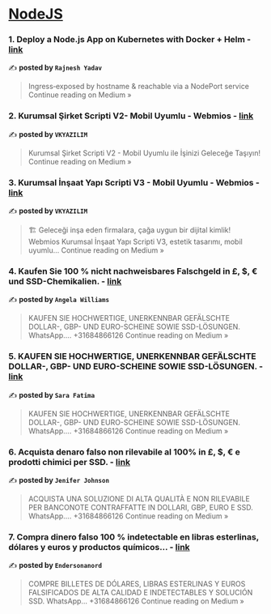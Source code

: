 
<h1><a href=https://medium.com/tag/nodejs/recommended target="_blank" rel="noopener noreferrer">NodeJS</a></h1>
<h3>1.  Deploy a Node.js App on Kubernetes with Docker + Helm - <a href="https://medium.com/@rajnesh-yadav/deploy-a-node-js-app-on-kubernetes-with-docker-helm-8265d6524ce6?source=rss------nodejs-5" target="_blank" rel="noopener noreferrer">link</a></h3>

✍️ **posted by `Rajnesh Yadav`**

<blockquote>Ingress‑exposed by hostname & reachable via a NodePort service
Continue reading on Medium »</blockquote>

<h3>2. Kurumsal Şirket Scripti V2- Mobil Uyumlu - Webmios - <a href="https://medium.com/@vedatk123/kurumsal-%C5%9Firket-scripti-v2-mobil-uyumlu-webmios-541e6e5776ff?source=rss------nodejs-5" target="_blank" rel="noopener noreferrer">link</a></h3>

✍️ **posted by `VKYAZILIM`**

<blockquote>Kurumsal Şirket Scripti V2 - Mobil Uyumlu ile İşinizi Geleceğe Taşıyın!
Continue reading on Medium »</blockquote>

<h3>3. Kurumsal İnşaat Yapı Scripti V3 - Mobil Uyumlu - Webmios - <a href="https://medium.com/@vedatk123/kurumsal-i%CC%87n%C5%9Faat-yap%C4%B1-scripti-v3-mobil-uyumlu-webmios-7f246e1e1de9?source=rss------nodejs-5" target="_blank" rel="noopener noreferrer">link</a></h3>

✍️ **posted by `VKYAZILIM`**

<blockquote>🏗️ Geleceği inşa eden firmalara, çağa uygun bir dijital kimlik!
Webmios Kurumsal İnşaat Yapı Scripti V3, estetik tasarımı, mobil uyumlu…
Continue reading on Medium »</blockquote>

<h3>4. Kaufen Sie 100 % nicht nachweisbares Falschgeld in £, $, € und SSD-Chemikalien. - <a href="https://medium.com/@angela.williams3703/kaufen-sie-100-nicht-nachweisbares-falschgeld-in-und-ssd-chemikalien-b84c38c3fb16?source=rss------nodejs-5" target="_blank" rel="noopener noreferrer">link</a></h3>

✍️ **posted by `Angela Williams`**

<blockquote>KAUFEN SIE HOCHWERTIGE, UNERKENNBAR GEFÄLSCHTE DOLLAR-, GBP- UND EURO-SCHEINE SOWIE SSD-LÖSUNGEN. WhatsApp…. +31684866126
Continue reading on Medium »</blockquote>

<h3>5. KAUFEN SIE HOCHWERTIGE, UNERKENNBAR GEFÄLSCHTE DOLLAR-, GBP- UND EURO-SCHEINE SOWIE SSD-LÖSUNGEN. - <a href="https://medium.com/@sara.fatima3703/kaufen-sie-hochwertige-unerkennbar-gef%C3%A4lschte-dollar-gbp-und-euro-scheine-sowie-ssd-l%C3%B6sungen-6a39ada6d24d?source=rss------nodejs-5" target="_blank" rel="noopener noreferrer">link</a></h3>

✍️ **posted by `Sara Fatima`**

<blockquote>KAUFEN SIE HOCHWERTIGE, UNERKENNBAR GEFÄLSCHTE DOLLAR-, GBP- UND EURO-SCHEINE SOWIE SSD-LÖSUNGEN. WhatsApp…. +31684866126
Continue reading on Medium »</blockquote>

<h3>6. Acquista denaro falso non rilevabile al 100% in £, $, € e prodotti chimici per SSD. - <a href="https://medium.com/@jenifer.johnson3703/acquista-denaro-falso-non-rilevabile-al-100-in-e-prodotti-chimici-per-ssd-f275a9e979aa?source=rss------nodejs-5" target="_blank" rel="noopener noreferrer">link</a></h3>

✍️ **posted by `Jenifer Johnson`**

<blockquote>ACQUISTA UNA SOLUZIONE DI ALTA QUALITÀ E NON RILEVABILE PER BANCONOTE CONTRAFFATTE IN DOLLARI, GBP, EURO E SSD. WhatsApp…. +31684866126
Continue reading on Medium »</blockquote>

<h3>7. Compra dinero falso 100 % indetectable en libras esterlinas, dólares y euros y productos químicos… - <a href="https://medium.com/@endersonanord/compra-dinero-falso-100-indetectable-en-libras-esterlinas-d%C3%B3lares-y-euros-y-productos-qu%C3%ADmicos-5cde02a396c2?source=rss------nodejs-5" target="_blank" rel="noopener noreferrer">link</a></h3>

✍️ **posted by `Endersonanord`**

<blockquote>COMPRE BILLETES DE DÓLARES, LIBRAS ESTERLINAS Y EUROS FALSIFICADOS DE ALTA CALIDAD E INDETECTABLES Y SOLUCIÓN SSD. WhatsApp… +31684866126
Continue reading on Medium »</blockquote>

